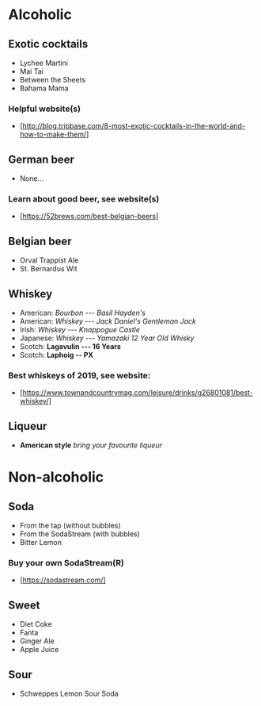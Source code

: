 # Alcoholic
## Exotic cocktails
- Lychee Martini
- Mai Tai
- Between the Sheets
- Bahama Mama

### Helpful website(s)
- [http://blog.tripbase.com/8-most-exotic-cocktails-in-the-world-and-how-to-make-them/]

## German beer
- None...

### Learn about good beer, see website(s)
- [https://52brews.com/best-belgian-beers]

## Belgian beer
- Orval Trappist Ale
- St. Bernardus Wit

## Whiskey
- American: *Bourbon --- Basil Hayden's*
- American: *Whiskey --- Jack Daniel's Gentleman Jack*
- Irish: *Whiskey --- Knappogue Castle*
- Japanese: *Whiskey --- Yamazaki 12 Year Old Whisky*
- Scotch: **Lagavulin --- 16 Years**
- Scotch: **Laphoig -- PX**

### **Best whiskeys of 2019**, see website:
- [https://www.townandcountrymag.com/leisure/drinks/g26801081/best-whiskey/]

## Liqueur
- **American style** *bring your favourite liqueur*

# Non-alcoholic
## Soda
- From the tap (without bubbles)
- From the SodaStream (with bubbles)
- Bitter Lemon

### Buy your own SodaStream(R)
- [https://sodastream.com/]

## Sweet
- Diet Coke
- Fanta
- Ginger Ale
- Apple Juice

## Sour
- Schweppes Lemon Sour Soda
